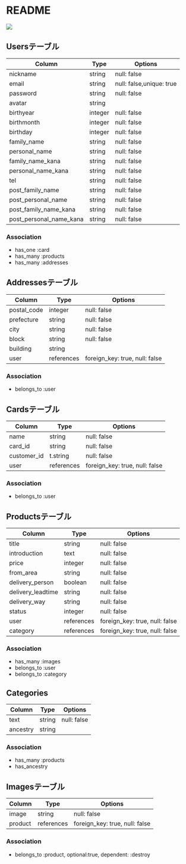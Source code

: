 # README

![](https://i.gyazo.com/5da05bb14178e5076ea2863de6c956eb.png)

## Usersテーブル
|Column|Type|Options|
|------|----|-------|
|nickname|string|null: false|
|email|string|null: false,unique: true|
|password|string|null: false|
|avatar|string||
|birthyear|integer|null: false|
|birthmonth|integer|null: false|
|birthday|integer|null: false|
|family_name|string|null: false|
|personal_name|string|null: false|
|family_name_kana|string|null: false|
|personal_name_kana|string|null: false|
|tel|string|null: false|
|post_family_name|string|null: false|
|post_personal_name|string|null: false|
|post_family_name_kana|string|null: false|
|post_personal_name_kana|string|null: false|

### Association
- has_one  :card
- has_many :products
- has_many :addresses


## Addressesテーブル
|Column|Type|Options|
|------|----|-------|
|postal_code|integer|null: false|
|prefecture|string|null: false|
|city|string|null: false|
|block|string|null: false|
|building|string||
|user|references|foreign_key: true, null: false|

### Association
- belongs_to  :user


## Cardsテーブル
|Column|Type|Options|
|------|----|-------|
|name|string|null: false|
|card_id|string|null: false|
|customer_id|t.string|null: false|
|user|references|foreign_key: true, null: false|

### Association
- belongs_to :user


## Productsテーブル
|Column|Type|Options|
|------|----|-------|
|title|string|null: false|
|introduction|text|null: false|
|price|integer|null: false|
|from_area|string|null: false|
|delivery_person|boolean|null: false|
|delivery_leadtime|string|null: false|
|delivery_way|string|null: false|
|status|integer|null: false|
|user|references|foreign_key: true, null: false|
|category|references|foreign_key: true, null: false|

### Association
- has_many   :images
- belongs_to :user
- belongs_to :category


## Categories
|Column|Type|Options|
|------|----|-------|
|text|string|null: false|
|ancestry|string|

### Association
- has_many :products
- has_ancestry


## Imagesテーブル
|Column|Type|Options|
|------|----|-------|
|image|string|null: false|
|product|references|foreign_key: true, null: false|

### Association
- belongs_to :product, optional:true, dependent: :destroy
